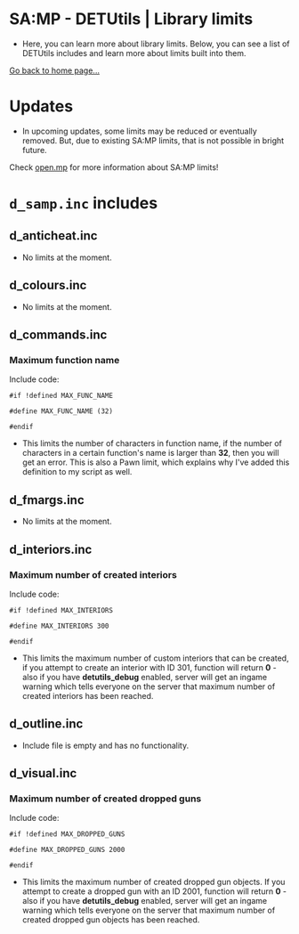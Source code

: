 # SA:MP - DETUtils | Library limits

- Here, you can learn more about library limits. Below, you can see a list of DETUtils includes and learn more about limits built into them.

[Go back to home page...](README.md)

# Updates

- In upcoming updates, some limits may be reduced or eventually removed. But, due to existing SA:MP limits, that is not possible in bright future.

Check [open.mp](https://open.mp/) for more information about SA:MP limits!

# ``d_samp.inc`` includes

## d_anticheat.inc

- No limits at the moment.

## d_colours.inc

- No limits at the moment.

## d_commands.inc

### Maximum function name
Include code:
```pawn
#if !defined MAX_FUNC_NAME

#define MAX_FUNC_NAME (32)

#endif
```
- This limits the number of characters in function name, if the number of characters in a certain function's name is larger than **32**, then you will get an error. This is also a Pawn limit, which explains why I've added this definition to my script as well.

## d_fmargs.inc

- No limits at the moment.

## d_interiors.inc

### Maximum number of created interiors
Include code:
```pawn
#if !defined MAX_INTERIORS

#define MAX_INTERIORS 300

#endif
```
- This limits the maximum number of custom interiors that can be created, if you attempt to create an interior with ID 301, function will return **0** - also if you have **detutils_debug** enabled, server will get an ingame warning which tells everyone on the server that maximum number of created interiors has been reached.

## d_outline.inc

- Include file is empty and has no functionality.

## d_visual.inc

### Maximum number of created dropped guns
Include code:
```pawn
#if !defined MAX_DROPPED_GUNS

#define MAX_DROPPED_GUNS 2000

#endif
```

- This limits the maximum number of created dropped gun objects. If you attempt to create a dropped gun with an ID 2001, function will return **0** - also if you have **detutils_debug** enabled, server will get an ingame warning which tells everyone on the server that maximum number of created dropped gun objects has been reached.
